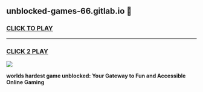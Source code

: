 
## unblocked-games-66.gitlab.io 👋
<h3>
<a href="https://premium.freeplayer.one?title=unblocked-games-66.gitlab.io&ref=14F">CLICK TO PLAY</a></h3>
<hr>

<h3>
<a href="https://premium.freeplayer.one?title=unblocked-games-66.gitlab.io&ref=14F">CLICK 2 PLAY</a>
  
</h3>

<a href="https://premium.freeplayer.one?title=unblocked-games-66.gitlab.io&ref=12F/"><img src="https://clearcache.store/games.png"></a>


**worlds hardest game unblocked: Your Gateway to Fun and Accessible Online Gaming**
